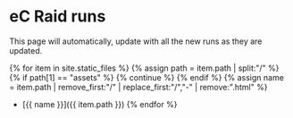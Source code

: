 ---
---

# eC Raid runs

This page will automatically, update with all the new runs as they are updated.

{% for item in site.static_files  %}
  {% assign path = item.path | split:"/" %}
  {% if path[1] == "assets" %}
    {% continue %}
  {% endif %}
  {% assign name = item.path | remove_first:"/" | replace_first:"/","-" | remove:".html" %}
 * [{{ name }}]({{ item.path }})
{% endfor %}
